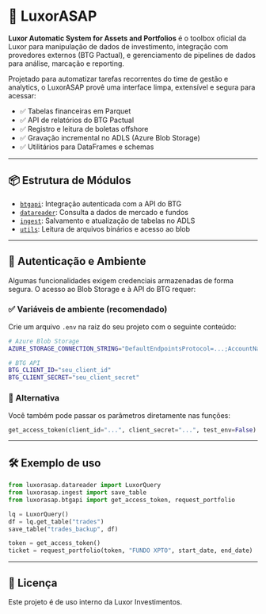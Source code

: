 # 🧠 LuxorASAP

**Luxor Automatic System for Assets and Portfolios** é o toolbox oficial da Luxor para manipulação de dados de investimento, integração com provedores externos (BTG Pactual), e gerenciamento de pipelines de dados para análise, marcação e reporting.

Projetado para automatizar tarefas recorrentes do time de gestão e analytics, o LuxorASAP provê uma interface limpa, extensível e segura para acessar:

- ✅ Tabelas financeiras em Parquet
- ✅ API de relatórios do BTG Pactual
- ✅ Registro e leitura de boletas offshore
- ✅ Gravação incremental no ADLS (Azure Blob Storage)
- ✅ Utilitários para DataFrames e schemas

---

## 📦 Estrutura de Módulos

- [`btgapi`](luxorasap/btgapi.md): Integração autenticada com a API do BTG
- [`datareader`](luxorasap/datareader.md): Consulta a dados de mercado e fundos
- [`ingest`](luxorasap/ingest.md): Salvamento e atualização de tabelas no ADLS
- [`utils`](luxorasap/utils.md): Leitura de arquivos binários e acesso ao blob

---

## 🔑 Autenticação e Ambiente

Algumas funcionalidades exigem credenciais armazenadas de forma segura. O acesso ao Blob Storage e à API do BTG requer:

### ✅ Variáveis de ambiente (recomendado)

Crie um arquivo `.env` na raiz do seu projeto com o seguinte conteúdo:

```bash
# Azure Blob Storage
AZURE_STORAGE_CONNECTION_STRING="DefaultEndpointsProtocol=...;AccountName=..."

# BTG API
BTG_CLIENT_ID="seu_client_id"
BTG_CLIENT_SECRET="seu_client_secret"
```

### 🧪 Alternativa

Você também pode passar os parâmetros diretamente nas funções:

```python
get_access_token(client_id="...", client_secret="...", test_env=False)
```

---

## 🛠️ Exemplo de uso

```python
from luxorasap.datareader import LuxorQuery
from luxorasap.ingest import save_table
from luxorasap.btgapi import get_access_token, request_portfolio

lq = LuxorQuery()
df = lq.get_table("trades")
save_table("trades_backup", df)

token = get_access_token()
ticket = request_portfolio(token, "FUNDO XPTO", start_date, end_date)
```

---

## 📄 Licença

Este projeto é de uso interno da Luxor Investimentos.